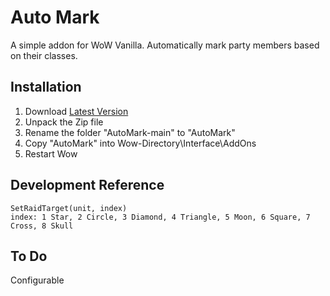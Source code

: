 # Auto Mark

A simple addon for WoW Vanilla. Automatically mark party members based on their classes.

## Installation

1. Download [Latest Version](https://github.com/billginger/AutoMark/archive/refs/heads/main.zip)
2. Unpack the Zip file
3. Rename the folder "AutoMark-main" to "AutoMark"
4. Copy "AutoMark" into Wow-Directory\Interface\AddOns
5. Restart Wow

## Development Reference

```
SetRaidTarget(unit, index)
index: 1 Star, 2 Circle, 3 Diamond, 4 Triangle, 5 Moon, 6 Square, 7 Cross, 8 Skull
```

## To Do

Configurable
